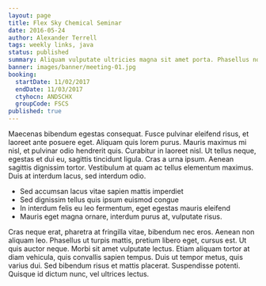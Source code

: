 ```yaml
---
layout: page
title: Flex Sky Chemical Seminar
date: 2016-05-24
author: Alexander Terrell
tags: weekly links, java
status: published
summary: Aliquam vulputate ultricies magna sit amet porta. Phasellus non.
banner: images/banner/meeting-01.jpg
booking:
  startDate: 11/02/2017
  endDate: 11/03/2017
  ctyhocn: ANDSCHX
  groupCode: FSCS
published: true
---
```

Maecenas bibendum egestas consequat. Fusce pulvinar eleifend risus, et laoreet ante posuere eget. Aliquam quis lorem purus. Mauris maximus mi nisl, et pulvinar odio hendrerit quis. Curabitur in laoreet nisl. Ut tellus neque, egestas et dui eu, sagittis tincidunt ligula. Cras a urna ipsum. Aenean sagittis dignissim tortor. Vestibulum at quam ac tellus elementum maximus. Duis at interdum lacus, sed interdum odio.

* Sed accumsan lacus vitae sapien mattis imperdiet
* Sed dignissim tellus quis ipsum euismod congue
* In interdum felis eu leo fermentum, eget egestas mauris eleifend
* Mauris eget magna ornare, interdum purus at, vulputate risus.

Cras neque erat, pharetra at fringilla vitae, bibendum nec eros. Aenean non aliquam leo. Phasellus ut turpis mattis, pretium libero eget, cursus est. Ut quis auctor neque. Morbi sit amet vulputate lectus. Etiam aliquam tortor at diam vehicula, quis convallis sapien tempus. Duis ut tempor metus, quis varius dui. Sed bibendum risus et mattis placerat. Suspendisse potenti. Quisque id dictum nunc, vel ultrices lectus.
